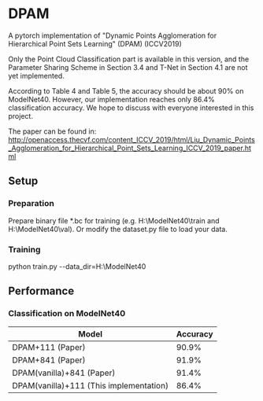 # DPAM
A pytorch implementation of "Dynamic Points Agglomeration for Hierarchical Point Sets Learning" (DPAM) (ICCV2019)

Only the Point Cloud Classification part is available in this version, and the Parameter Sharing Scheme in Section 3.4 and T-Net in Section 4.1 are not yet implemented. 

According to Table 4 and Table 5, the accuracy should be about 90% on ModelNet40. However, our implementation reaches only 86.4% classification accuracy. We hope to discuss with everyone interested in this project.

The paper can be found in: 
http://openaccess.thecvf.com/content_ICCV_2019/html/Liu_Dynamic_Points_Agglomeration_for_Hierarchical_Point_Sets_Learning_ICCV_2019_paper.html

## Setup
### Preparation
Prepare binary file \*.bc for training (e.g. H:\ModelNet40\train and H:\ModelNet40\val).
Or modify the dataset.py file to load your data.

### Training
python train.py --data_dir=H:\ModelNet40

## Performance
### Classification on ModelNet40

|Model|Accuracy|
|-|-|
|DPAM+111 (Paper)|90.9%|
|DPAM+841 (Paper)|91.9%|
|DPAM(vanilla)+841 (Paper)|91.4%|
|DPAM(vanilla)+111 (This implementation)|86.4%|
